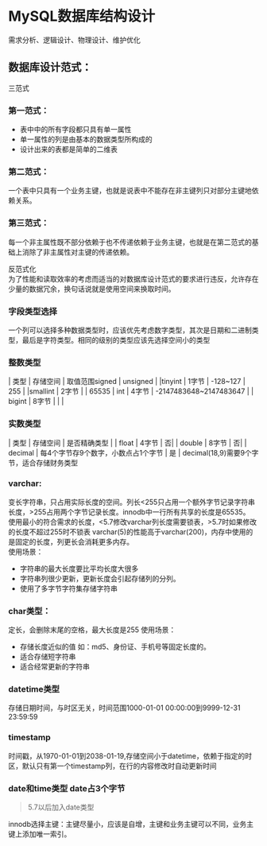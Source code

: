 # MySQL数据库结构设计

需求分析、逻辑设计、物理设计、维护优化  
## 数据库设计范式：
三范式  
### 第一范式：
- 表中中的所有字段都只具有单一属性
- 单一属性的列是由基本的数据类型所构成的
- 设计出来的表都是简单的二维表

### 第二范式：
一个表中只具有一个业务主键，也就是说表中不能存在非主键列只对部分主键地依赖关系。

### 第三范式：
每一个非主属性既不部分依赖于也不传递依赖于业务主键，也就是在第二范式的基础上消除了非主属性对主键的传递依赖。

反范式化  
为了性能和读取效率的考虑而适当的对数据库设计范式的要求进行违反，允许存在少量的数据冗余，换句话说就是使用空间来换取时间。
 

### 字段类型选择
一个列可以选择多种数据类型时，应该优先考虑数字类型，其次是日期和二进制类型，最后是字符类型。相同的级别的类型应该先选择空间小的类型

### 整数类型
| 类型 | 存储空间 | 取值范围signed | unsigned |
|tinyint | 1字节 | -128~127 | 255 |
|smallint | 2字节 |  | 65535 |
int | 4字节 | -2147483648~2147483647 |  |
bigint | 8字节 |  |  |

### 实数类型
| 类型 | 存储空间 | 是否精确类型 | 
| float | 4字节 | 否|
| double | 8字节 | 否|
| decimal | 每4个字节存9个数字，小数点占1个字节 | 是 |
decimal(18,9)需要9个字节，适合存储财务类型

### varchar:
变长字符串，只占用实际长度的空间。列长<255只占用一个额外字节记录字符串长度，>255占用两个字节记录长度。innodb中一行所有共享的长度是65535。
使用最小的符合需求的长度，<5.7修改varchar列长度需要锁表，>5.7时如果修改的长度不超过255时不锁表
varchar(5)的性能高于varchar(200)，内存中使用的是固定的长度，列更长会消耗更多内存。  
使用场景：  
- 字符串的最大长度要比平均长度大很多
- 字符串列很少更新，更新长度会引起存储列的分列。
- 使用了多字节字符集存储字符串

### char类型：  
定长，会删除末尾的空格，最大长度是255
使用场景：  
- 存储长度近似的值 如：md5、身份证、手机号等固定长度的。
- 适合存储短字符串
- 适合经常更新的字符串

### datetime类型
存储日期时间，与时区无关，时间范围1000-01-01 00:00:00到9999-12-31 23:59:59

### timestamp
时间戳，从1970-01-01到2038-01-19,存储空间小于datetime，依赖于指定的时区，默认只有第一个timestamp列，在行的内容修改时自动更新时间

### date和time类型 date占3个字节
>5.7以后加入date类型

innodb选择主键：主键尽量小，应该是自增，主键和业务主键可以不同，业务主键上添加唯一索引。






